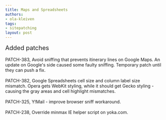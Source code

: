 ```yaml
---
title: Maps and Spreadsheets
authors:
- ola-kleiven
tags:
- sitepatching
layout: post
---
```

<span style="font-size: 140%">Added patches</span><br/><br/>PATCH-383, Avoid sniffing that prevents itinerary lines on Google Maps. An update on Google&#39;s side caused some faulty sniffing. Temporary patch until they can push a fix.<br/><br/>PATCH-382, Google Spreadsheets cell size and column label size mismatch. Opera gets WebKit styling, while it should get Gecko styling - causing the gray areas and cell highlight mismatches.<br/><br/>PATCH-325, Y!Mail - improve browser sniff workaround.<br/><br/>PATCH-238, Override minmax IE helper script on yoka.com.

